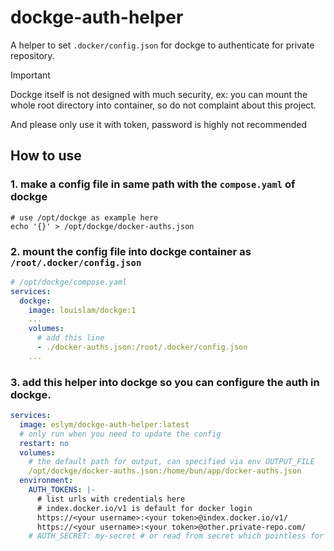 # dockge-auth-helper

A helper to set `.docker/config.json` for dockge to authenticate for private repository.

> [!IMPORTANT]  
> Dockge itself is not designed with much security,
> ex: you can mount the whole root directory into container,
> so do not complaint about this project.
>
> And please only use it with token, password is highly not recommended

## How to use

### 1. make a config file in same path with the `compose.yaml` of dockge

```shell
# use /opt/dockge as example here
echo '{}' > /opt/dockge/docker-auths.json
```

### 2. mount the config file into dockge container as `/root/.docker/config.json`

```yaml
# /opt/dockge/compose.yaml
services:
  dockge:
    image: louislam/dockge:1
    ...
    volumes:
      # add this line
      - ./docker-auths.json:/root/.docker/config.json
    ...
```

### 3. add this helper into dockge so you can configure the auth in dockge.

```yaml
services:
  image: eslym/dockge-auth-helper:latest
  # only run when you need to update the config
  restart: no
  volumes:
    # the default path for output, can specified via env OUTPUT_FILE
    /opt/dockge/docker-auths.json:/home/bun/app/docker-auths.json
  environment:
    AUTH_TOKENS: |-
      # list urls with credentials here
      # index.docker.io/v1 is default for docker login
      https://<your username>:<your token>@index.docker.io/v1/
      https://<your username>:<your token>@other.private-repo.com/
    # AUTH_SECRET: my-secret # or read from secret which pointless for now since dockge not yet support secret management
```
